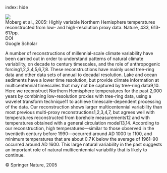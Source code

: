 index: hide

<div class="Citation">
    <div class="Citation-thumb CitationThumb-linked"  data-href="https://doi.org/10.1038/nature03265">
      <img src="https://static.claimspace.cloud/climate-study-static/refs/thumbs/10/Moberg_et_al_2005-thumb.png" />
    </div>

  <div class="Citation-body">
    <div class="Citation-text">Moberg et al., 2005: Highly variable Northern Hemisphere temperatures reconstructed from low- and high-resolution proxy data. <span class="Article-journal">Nature, </span><span class="Article-volume">433, </span>613-617pp.</div>
    <div class="Citation-links">
      <div class="CitationLink" data-href="https://doi.org/10.1038/nature03265">
        <div class="CitationLink-icon CitationLink-Doi"></div>
        <div class="CitationLink-text">DOI</div>
      </div>
      <div class="CitationLink" data-href="https://scholar.google.com/scholar?q=10.1038/nature03265">
        <div class="CitationLink-icon CitationLink-Scholar"></div>
        <div class="CitationLink-text">Google Scholar</div>
      </div>
    </div>
  </div>
</div>

A number of reconstructions of millennial-scale climate variability have been carried out in order to understand patterns of natural climate variability, on decade to century timescales, and the role of anthropogenic forcing1,2,3,4,5,6,7,8. These reconstructions have mainly used tree-ring data and other data sets of annual to decadal resolution. Lake and ocean sediments have a lower time resolution, but provide climate information at multicentennial timescales that may not be captured by tree-ring data9,10. Here we reconstruct Northern Hemisphere temperatures for the past 2,000 years by combining low-resolution proxies with tree-ring data, using a wavelet transform technique11 to achieve timescale-dependent processing of the data. Our reconstruction shows larger multicentennial variability than most previous multi-proxy reconstructions1,2,3,4,7, but agrees well with temperatures reconstructed from borehole measurements12 and with temperatures obtained with a general circulation model13,14. According to our reconstruction, high temperatures—similar to those observed in the twentieth century before 1990—occurred around AD 1000 to 1100, and minimum temperatures that are about 0.7 K below the average of 1961–90 occurred around AD 1600. This large natural variability in the past suggests an important role of natural multicentennial variability that is likely to continue.

<div class="Citation-copy">
&copy; Springer Nature, 2005
</div>